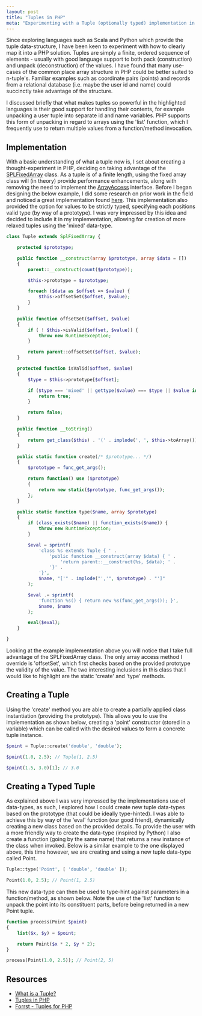 ```yaml
---
layout: post
title: "Tuples in PHP"
meta: "Experimenting with a Tuple (optionally typed) implementation in PHP."
---
```


Since exploring languages such as Scala and Python which provide the tuple data-structure, I have been keen to experiment with how to clearly map it into a PHP solution.
Tuples are simply a finite, ordered sequence of elements - usually with good language support to both pack (construction) and unpack (deconstruction) of the values.
I have found that many use-cases of the common place array structure in PHP could be better suited to n-tuple's.
Familiar examples such as coordinate pairs (points) and records from a relational database (i.e. maybe the user id and name) could succinctly take advantage of the structure.
<!--more-->

I discussed briefly that what makes tuples so powerful in the highlighted languages is their good support for handling their contents, for example unpacking a user tuple into separate id and name variables.
PHP supports this form of unpacking in regard to arrays using the 'list' function, which I frequently use to return multiple values from a function/method invocation.

## Implementation

With a basic understanding of what a tuple now is, I set about creating a thought-experiment in PHP, deciding on taking advantage of the [SPLFixedArray](http://www.php.net/manual/en/class.splfixedarray.php) class.
As a tuple is of a finite length, using the fixed array class will (in theory) provide performance enhancements, along with removing the need to implement the [ArrayAccess](http://www.php.net/manual/en/class.arrayaccess.php) interface.
Before I began designing the below example, I did some research on prior work in the field and noticed a great implementation found [here](http://forrst.com/posts/Tuples_for_PHP-O3A).
This implementation also provided the option for values to be strictly typed, specifying each positions valid type (by way of a prototype).
I was very impressed by this idea and decided to include it in my implementation, allowing for creation of more relaxed tuples using the 'mixed' data-type.

```php
class Tuple extends SplFixedArray {

    protected $prototype;

    public function __construct(array $prototype, array $data = [])
    {
        parent::__construct(count($prototype));

        $this->prototype = $prototype;

        foreach ($data as $offset => $value) {
            $this->offsetSet($offset, $value);
        }
    }

    public function offsetSet($offset, $value)
    {
        if ( ! $this->isValid($offset, $value)) {
            throw new RuntimeException;
        }

        return parent::offsetSet($offset, $value);
    }

    protected function isValid($offset, $value)
    {
        $type = $this->prototype[$offset];

        if ($type === 'mixed' || gettype($value) === $type || $value instanceof $type) {
            return true;
        }

        return false;
    }

    public function __toString()
    {
        return get_class($this) . '(' . implode(', ', $this->toArray()) . ')';
    }

    public static function create(/* $prototype... */)
    {
        $prototype = func_get_args();

        return function() use ($prototype)
        {
            return new static($prototype, func_get_args());
        };
    }

    public static function type($name, array $prototype)
    {
        if (class_exists($name) || function_exists($name)) {
            throw new RuntimeException;
        }

        $eval = sprintf(
            'class %s extends Tuple { ' .
                'public function __construct(array $data) { ' .
                    'return parent::__construct(%s, $data); ' .
                '}' .
            '}',
            $name, "['" . implode("','", $prototype) . "']"
        );

        $eval .= sprintf(
            'function %s() { return new %s(func_get_args()); }',
            $name, $name
        );

        eval($eval);
    }

}
```

Looking at the example implementation above you will notice that I take full advantage of the SPLFixedArray class.
The only array access method I override is 'offsetSet', which first checks based on the provided prototype the validity of the value.
The two interesting inclusions in this class that I would like to highlight are the static 'create' and 'type' methods.

## Creating a Tuple

Using the 'create' method you are able to create a partially applied class instantiation (providing the prototype).
This allows you to use the implementation as shown below, creating a 'point' constructor (stored in a variable) which can be called with the desired values to form a concrete tuple instance.

```php
$point = Tuple::create('double', 'double');

$point(1.0, 2.5); // Tuple(1, 2.5)

$point(1.5, 3.0)[1]; // 3.0
```

## Creating a Typed Tuple

As explained above I was very impressed by the implementations use of data-types, as such, I explored how I could create new tuple data-types based on the prototype (that could be ideally type-hinted).
I was able to achieve this by way of the 'eval' function (our good friend), dynamically creating a new class based on the provided details.
To provide the user with a more friendly way to create the data-type (inspired by Python) I also create a function (going by the same name) that returns a new instance of the class when invoked.
Below is a similar example to the one displayed above, this time however, we are creating and using a new tuple data-type called Point.

```php
Tuple::type('Point', [ 'double', 'double' ]);

Point(1.0, 2.5); // Point(1, 2.5)
```

This new data-type can then be used to type-hint against parameters in a function/method, as shown below.
Note the use of the 'list' function to unpack the point into its constituent parts, before being returned in a new Point tuple.

```php
function process(Point $point)
{
    list($x, $y) = $point;

    return Point($x * 2, $y * 2);
}

process(Point(1.0, 2.5)); // Point(2, 5)
```

## Resources

- [What is a Tuple?](http://whatis.techtarget.com/definition/tuple)
- [Tuples in PHP](https://coderwall.com/p/bah4oq)
- [Forrst - Tuples for PHP](http://forrst.com/posts/Tuples_for_PHP-O3A)
